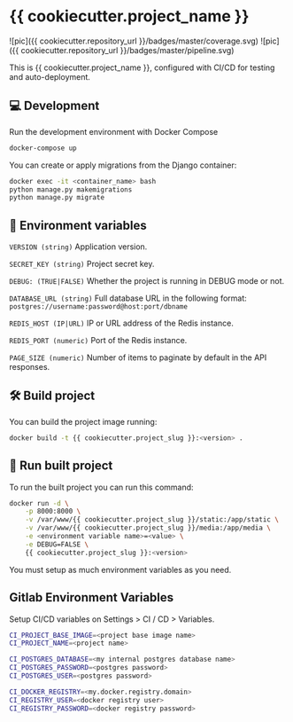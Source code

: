 # {{ cookiecutter.project_name }}

![pic]({{ cookiecutter.repository_url }}/badges/master/coverage.svg)
![pic]({{ cookiecutter.repository_url }}/badges/master/pipeline.svg)


This is {{ cookiecutter.project_name }}, configured with CI/CD for testing and auto-deployment.

## :computer: Development

Run the development environment with Docker Compose

```sh
docker-compose up
```

You can create or apply migrations from the Django container:

```sh
docker exec -it <container_name> bash
python manage.py makemigrations
python manage.py migrate
```

## :cactus: Environment variables

`VERSION (string)` Application version.

`SECRET_KEY (string)` Project secret key.

`DEBUG: (TRUE|FALSE)` Whether the project is running in DEBUG mode or not. 

`DATABASE_URL (string)` Full database URL in the following format: `postgres://username:password@host:port/dbname`

`REDIS_HOST (IP|URL)` IP or URL address of the Redis instance.

`REDIS_PORT (numeric)` Port of the Redis instance.

`PAGE_SIZE (numeric)` Number of items to paginate by default in the API responses.

## :hammer_and_wrench: Build project

You can build the project image running:

```sh
docker build -t {{ cookiecutter.project_slug }}:<version> .
```

## :rocket: Run built project

To run the built project you can run this command:

```sh
docker run -d \
    -p 8000:8000 \
    -v /var/www/{{ cookiecutter.project_slug }}/static:/app/static \
    -v /var/www/{{ cookiecutter.project_slug }}/media:/app/media \
    -e <environment variable name>=<value> \
    -e DEBUG=FALSE \
    {{ cookiecutter.project_slug }}:<version>
```

You must setup as much environment variables as you need.


## Gitlab Environment Variables

Setup CI/CD variables on Settings > CI / CD > Variables.

```sh
CI_PROJECT_BASE_IMAGE=<project base image name>
CI_PROJECT_NAME=<project name>

CI_POSTGRES_DATABASE=<my internal postgres database name>
CI_POSTGRES_PASSWORD=<postgres password>
CI_POSTGRES_USER=<postgres password>

CI_DOCKER_REGISTRY=<my.docker.registry.domain>
CI_REGISTRY_USER=<docker registry user>
CI_REGISTRY_PASSWORD=<docker registry password>
```
